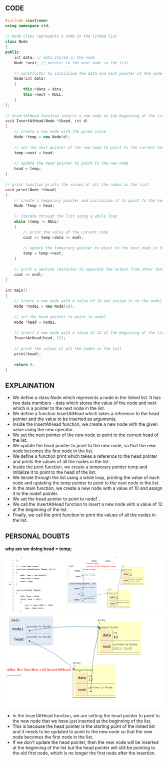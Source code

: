 ## CODE
```cpp
#include <iostream>
using namespace std;

// Node class represents a node in the linked list
class Node
{
public:
    int data; // data stored in the node
    Node *next; // pointer to the next node in the list

    // constructor to initialize the data and next pointer of the node
    Node(int data)
    {
        this->data = data;
        this->next = NULL;
    }
};

// InsertAtHead function inserts a new node at the beginning of the list
void InsertAtHead(Node *&head, int d)
{
    // create a new node with the given value
    Node *temp = new Node(d);

    // set the next pointer of the new node to point to the current head
    temp->next = head;

    // update the head pointer to point to the new node
    head = temp;
}

// print function prints the values of all the nodes in the list
void print(Node *&head)
{
    // create a temporary pointer and initialize it to point to the head of the list
    Node *temp = head;

    // iterate through the list using a while loop
    while (temp != NULL)
    {
        // print the value of the current node
        cout << temp->data << endl;

        // update the temporary pointer to point to the next node in the list
        temp = temp->next;
    }

    // print a newline character to separate the output from other text
    cout << endl;
}

int main()
{
    // create a new node with a value of 10 and assign it to the node1 pointer
    Node *node1 = new Node(10);

    // set the head pointer to point to node1
    Node *head = node1;

    // insert a new node with a value of 12 at the beginning of the list
    InsertAtHead(head, 12);

    // print the values of all the nodes in the list
    print(head);

    return 0;
}
```
## EXPLAINATION
* We define a class Node which represents a node in the linked list. It has two data members - data which stores the value of the node and next which is a pointer to the next node in the list.
* We define a function InsertAtHead which takes a reference to the head pointer and the value to be inserted as arguments.
* Inside the InsertAtHead function, we create a new node with the given value using the new operator. 
* We set the next pointer of the new node to point to the current head of the list.
* We update the head pointer to point to the new node, so that the new node becomes the first node in the list.
* We define a function print which takes a reference to the head pointer and prints the values of all the nodes in the list.
* Inside the print function, we create a temporary pointer temp and initialize it to point to the head of the list.
* We iterate through the list using a while loop, printing the value of each node and updating the temp pointer to point to the next node in the list.
* In the main function, we create a new node with a value of 10 and assign it to the node1 pointer.
* We set the head pointer to point to node1 .
* We call the InsertAtHead function to insert a new node with a value of 12 at the beginning of the list.
* Finally, we call the print function to print the values of all the nodes in the list.

## PERSONAL DOUBTS
#### why are we doing head = temp;
![sample1](./Screenshot_1.png)
![sample2](./Screenshot_2.png)
* In the  InsertAtHead  function, we are setting the  head  pointer to point to the new node that we have just inserted at the beginning of the list. 
* This is because the head pointer is the starting point of the linked list and it needs to be updated to point to the new node so that the new node becomes the first node in the list.
* If we don't update the head pointer, then the new node will be inserted at the beginning of the list but the head pointer will still be pointing to the old first node, which is no longer the first node after the insertion.